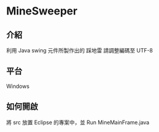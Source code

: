# MineSweeper

## 介紹

利用 Java swing 元件所製作出的 踩地雷
請調整編碼至 UTF-8
  
## 平台
Windows

## 如何開啟

將 src 放置 Eclipse 的專案中，並 Run MineMainFrame.java

